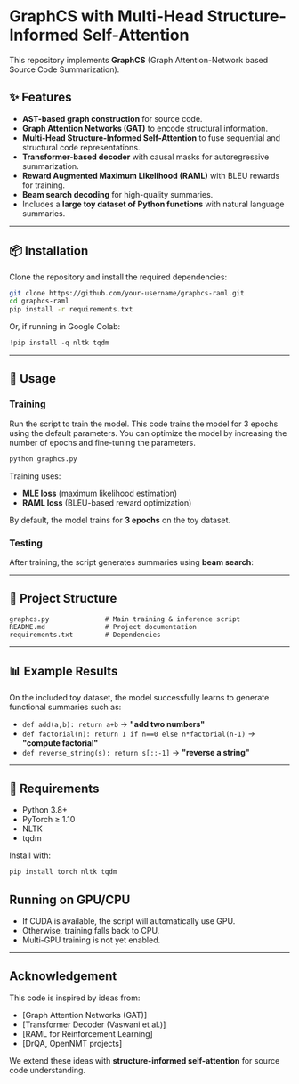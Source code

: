# GraphCS with Multi-Head Structure-Informed Self-Attention

This repository implements **GraphCS** (Graph Attention-Network based Source Code Summarization).

## ✨ Features
- **AST-based graph construction** for source code.
- **Graph Attention Networks (GAT)** to encode structural information.
- **Multi-Head Structure-Informed Self-Attention** to fuse sequential and structural code representations.
- **Transformer-based decoder** with causal masks for autoregressive summarization.
- **Reward Augmented Maximum Likelihood (RAML)** with BLEU rewards for training.
- **Beam search decoding** for high-quality summaries.
- Includes a **large toy dataset of Python functions** with natural language summaries.

---

## 📦 Installation
Clone the repository and install the required dependencies:

```bash
git clone https://github.com/your-username/graphcs-raml.git
cd graphcs-raml
pip install -r requirements.txt
```

Or, if running in Google Colab:

```python
!pip install -q nltk tqdm
```

---

## 🚀 Usage
### Training
Run the script to train the model. This code trains the model for 3 epochs using the default parameters. You can optimize the model by increasing the number of epochs and fine-tuning the parameters.

```bash
python graphcs.py
```

Training uses:
- **MLE loss** (maximum likelihood estimation)  
- **RAML loss** (BLEU-based reward optimization)

By default, the model trains for **3 epochs** on the toy dataset.

### Testing
After training, the script generates summaries using **beam search**:

---

## 📂 Project Structure
```
graphcs.py              # Main training & inference script
README.md               # Project documentation
requirements.txt        # Dependencies
```

---

## 📊 Example Results
On the included toy dataset, the model successfully learns to generate functional summaries such as:

- `def add(a,b): return a+b` → **"add two numbers"**  
- `def factorial(n): return 1 if n==0 else n*factorial(n-1)` → **"compute factorial"**  
- `def reverse_string(s): return s[::-1]` → **"reverse a string"**

---

## 🔧 Requirements
- Python 3.8+
- PyTorch ≥ 1.10
- NLTK
- tqdm

Install with:

```bash
pip install torch nltk tqdm
```

## Running on GPU/CPU

- If CUDA is available, the script will automatically use GPU.  
- Otherwise, training falls back to CPU.  
- Multi-GPU training is not yet enabled.  

---

## Acknowledgement

This code is inspired by ideas from:  
- [Graph Attention Networks (GAT)]  
- [Transformer Decoder (Vaswani et al.)]  
- [RAML for Reinforcement Learning]  
- [DrQA, OpenNMT projects]  

We extend these ideas with **structure-informed self-attention** for source code understanding.  


